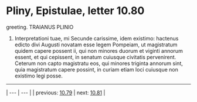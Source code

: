 # Pliny, Epistulae, letter 10.80

greeting. TRAIANUS PLINIO



1. Interpretationi tuae, mi Secunde carissime, idem existimo: hactenus edicto divi Augusti novatam esse legem Pompeiam, ut magistratum quidem capere possent ii, qui non minores duorum et viginti annorum essent, et qui cepissent, in senatum cuiusque civitatis pervenirent. Ceterum non capto magistratu eos, qui minores triginta annorum sint, quia magistratum capere possint, in curiam etiam loci cuiusque non existimo legi posse.



---

| --- | --- |
| previous: [10.79](../10.79/) | next: [10.81](../10.81/) |